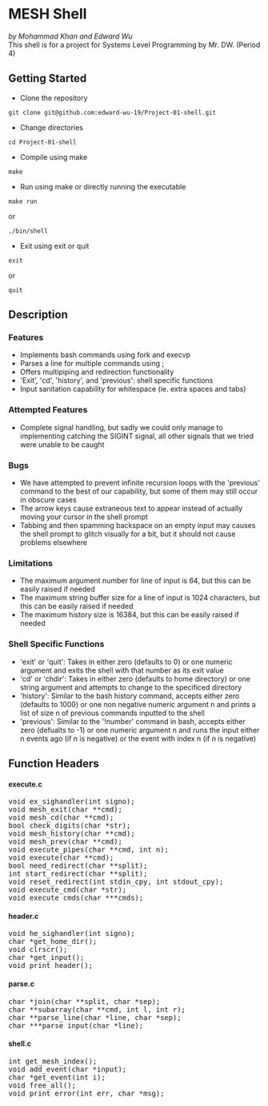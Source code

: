 # MESH Shell
<em> by Mohammad Khan and Edward Wu </em> <br>
This shell is for a project for Systems Level Programming by Mr. DW. (Period 4)


## Getting Started
* Clone the repository
```
git clone git@github.com:edward-wu-19/Project-01-shell.git
```
* Change directories
```
cd Project-01-shell
```
* Compile using make
```
make
```
* Run using make or directly running the executable
```
make run
```
or 
```
./bin/shell
```
* Exit using exit or quit
``` 
exit
```
or 
```
quit
```


## Description
### Features
<ul>
  <li>Implements bash commands using fork and execvp</li>
  <li>Parses a line for multiple commands using ;</li>
  <li>Offers multipiping and redirection functionality</li>
  <li>'Exit', 'cd', 'history', and 'previous': shell specific functions</li>
  <li>Input sanitation capability for whitespace (ie. extra spaces and tabs)</li>  
</ul>

### Attempted Features
<ul> 
  <li>Complete signal handling, but sadly we could only manage to implementing catching the SIGINT signal, all other signals that we tried were unable to be caught</li>
</ul>

### Bugs
<ul>
  <li>We have attempted to prevent infinite recursion loops with the 'previous' command to the best of our capability, but some of them may still occur in obscure cases</li>
  <li>The arrow keys cause extraneous text to appear instead of actually moving your cursor in the shell prompt</li>
  <li>Tabbing and then spamming backspace on an empty input may causes the shell prompt to glitch visually for a bit, but it should not cause problems elsewhere</li>
</ul> 

### Limitations
<ul> 
  <li>The maximum argument number for line of input is 64, but this can be easily raised if needed</li>
  <li>The maximum string buffer size for a line of input is 1024 characters, but this can be easily raised if needed</li>
  <li>The maximum history size is 16384, but this can be easily raised if needed</li> 
</ul>

### Shell Specific Functions
<ul>
  <li> 'exit' or 'quit': Takes in either zero (defaults to 0) or one numeric argument and exits the shell with that number as its exit value</li>
  <li> 'cd' or 'chdir': Takes in either zero (defaults to home directory) or one string argument and attempts to change to the specificed directory</li> 
  <li> 'history': Similar to the bash history command, accepts either zero (defaults to 1000) or one non negative numeric argument n and prints a list of size n of previous commands inputted to the shell</li>
  <li> 'previous': Similar to the '!number' command in bash, accepts either zero (defualts to -1) or one numeric argument n and runs the input either n events ago (if n is negative) or the event with index n (if n is negative)</li>
</ul>
  
  
## Function Headers

#### execute.c
<pre>void ex_sighandler(int signo);
void mesh_exit(char **cmd);
void mesh_cd(char **cmd);
bool check_digits(char *str);
void mesh_history(char **cmd);
void mesh_prev(char **cmd);
void execute_pipes(char **cmd, int n);
void execute(char **cmd);
bool need_redirect(char **split);
int start_redirect(char **split);
void reset_redirect(int stdin_cpy, int stdout_cpy);
void execute_cmd(char *str);
void execute_cmds(char ***cmds);</pre>

#### header.c
<pre>void he_sighandler(int signo);
char *get_home_dir();
void clrscr();
char *get_input();
void print_header();</pre>

#### parse.c
<pre>char *join(char **split, char *sep);
char **subarray(char **cmd, int l, int r);
char **parse_line(char *line, char *sep);
char ***parse_input(char *line);</pre>

#### shell.c
<pre>int get_mesh_index();
void add_event(char *input);
char *get_event(int i);
void free_all();
void print_error(int err, char *msg);</pre>
